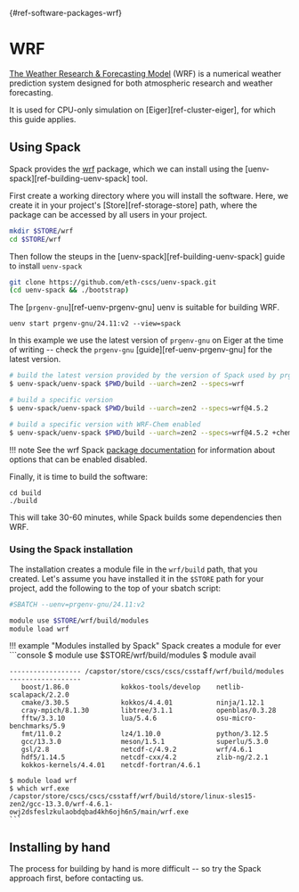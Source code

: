 [](){#ref-software-packages-wrf}
# WRF

[The Weather Research & Forecasting Model](https://www.mmm.ucar.edu/models/wrf) (WRF) is a numerical weather prediction system designed for both atmospheric research and weather forecasting.

It is used for CPU-only simulation on [Eiger][ref-cluster-eiger], for which this guide applies.

## Using Spack

Spack provides the [wrf](https://packages.spack.io/package.html?name=wrf) package, which we can install using the [uenv-spack][ref-building-uenv-spack] tool.

First create a working directory where you will install the software.
Here, we create it in your project's [Store][ref-storage-store] path, where the package can be accessed by all users in your project.
```bash
mkdir $STORE/wrf
cd $STORE/wrf
```

Then follow the steups in the [uenv-spack][ref-building-uenv-spack] guide to install `uenv-spack`

```bash
git clone https://github.com/eth-cscs/uenv-spack.git
(cd uenv-spack && ./bootstrap)
```

The [`prgenv-gnu`][ref-uenv-prgenv-gnu] uenv is suitable for building WRF.
```
uenv start prgenv-gnu/24.11:v2 --view=spack
```
In this example we use the latest version of `prgenv-gnu` on Eiger at the time of writing -- check the `prgenv-gnu` [guide][ref-uenv-prgenv-gnu] for the latest version.

```bash
# build the latest version provided by the version of Spack used by prgenv-gnu
$ uenv-spack/uenv-spack $PWD/build --uarch=zen2 --specs=wrf

# build a specific version
$ uenv-spack/uenv-spack $PWD/build --uarch=zen2 --specs=wrf@4.5.2

# build a specific version with WRF-Chem enabled
$ uenv-spack/uenv-spack $PWD/build --uarch=zen2 --specs=wrf@4.5.2 +chem
```

!!! note
    See the wrf Spack [package documentation](https://packages.spack.io/package.html?name=wrf) for information about options that can be enabled disabled.

Finally, it is time to build the software:

```
cd build
./build
```

This will take 30-60 minutes, while Spack builds some dependencies then WRF.

### Using the Spack installation

The installation creates a module file in the `wrf/build` path, that you created.
Let's assume you have installed it in the `$STORE` path for your project, add the following to the top of your sbatch script:

```bash
#SBATCH --uenv=prgenv-gnu/24.11:v2

module use $STORE/wrf/build/modules
module load wrf
```

!!! example "Modules installed by Spack"
    Spack creates a module for ever
    ```console
    $ module use $STORE/wrf/build/modules
    $ module avail

    ------------------ /capstor/store/cscs/cscs/csstaff/wrf/build/modules ------------------
       boost/1.86.0             kokkos-tools/develop    netlib-scalapack/2.2.0
       cmake/3.30.5             kokkos/4.4.01           ninja/1.12.1
       cray-mpich/8.1.30        libtree/3.1.1           openblas/0.3.28
       fftw/3.3.10              lua/5.4.6               osu-micro-benchmarks/5.9
       fmt/11.0.2               lz4/1.10.0              python/3.12.5
       gcc/13.3.0               meson/1.5.1             superlu/5.3.0
       gsl/2.8                  netcdf-c/4.9.2          wrf/4.6.1
       hdf5/1.14.5              netcdf-cxx/4.2          zlib-ng/2.2.1
       kokkos-kernels/4.4.01    netcdf-fortran/4.6.1

    $ module load wrf
    $ which wrf.exe
    /capstor/store/cscs/cscs/csstaff/wrf/build/store/linux-sles15-zen2/gcc-13.3.0/wrf-4.6.1-owj2dsfeslzkulaobdqbad4kh6ojh6n5/main/wrf.exe
    ```

## Installing by hand

The process for building by hand is more difficult -- so try the Spack approach first, before contacting us.

